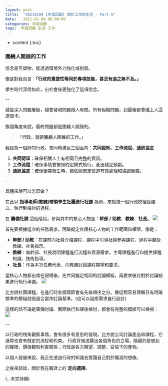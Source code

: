 ```yaml
---
layout: post
title:  "20210109 [年度回顧] 關於工作和生活 - Part 6"
date:   2021-01-09 00:00:00
categories: 年度回顧
tags:  年度回顧 生活 工作
---
```



* content
{:toc}


### 圍繞人開展的工作

信念是可塑物，能透過環境外力強化或削弱。

像是對我而言：**「行政的重要性等同於專項技能，甚至有過之無不及。」**

學生時代深信如此，出社會後更強化了這項信念。

--

越是深入問題層級，越會發現問題跟人有關。所有組織問題，到最後都會碰上人這道關卡。

換個角度來說，最終問題都是圍繞人開展的。

> **「行政，就是圍繞人開展的工作。」**

我認為一個好的行政，會同時滿足三個面向：**共同認知、工作流程、通訊協定**
1. **共同認知**：確保相關人士有相同且完整的資訊。
2. **工作流程**：確保事情會按照約定模式執行，產出穩定預期。
3. **通訊協定**：確保衝突發生時，能依照既定管道有效處理和協調衝突。

--

具體來說可以怎麼做？

在此以 **指導老師(教練)帶領學生社團進行社課** 為例，來檢視一個行政模組從建立、執行到檢討的過程。

在 **籌備社課** 這個階段，參與其中的核心人物是：**幹部 / 助教**、**教練**、**社長**。
![](https://i.imgur.com/MK2mzQV.jpg)

首先要根據這次的任務需求，明確擬定各個核心人物的工作範圍和權限，像是：
* **幹部 / 助教**：在課前向社員介紹課程、課程中引導社員參與課程，過程中聽從教練、社長指示。
* **教練**：向幹部、社長說明課程進行流程和資源需求，主導課程進行和提供課程知識、技術指導。
* **社長**：作為本次任務代表，向教練討論課程期望和要求。

當核心人物都出席在現場後，先共同擬定相同的討論模組，再要求彼此對於討論結果進行執行承諾。
![](https://i.imgur.com/brN0st0.jpg)

比方說社團課程，在進行時各個環節會有先後順序之分。像這類容易理解且有明確標準的模組就很適合當作討論基準。(也可以因應需求自行設計)

這樣的話不論是籌備討論、實際執行和課後檢討，都會有完整的模組可以檢視：
![](https://i.imgur.com/4PZpdRq.jpg)

--

以行政的視角觀察事情，會有很多有意思的發現。比方說公司討論產品和課程，它通常也會有既定的流程和約束。
行政背後透露出各個角色的立場，隱藏的是彼此的權限、價值觀和利害關係；行政是各方期望、調整、妥協下的產物。

以個人發展來說，我正在透過行政的知識去實踐自己對於職涯的想像。

之後來談談，關於我在職涯上的 **定向選擇**。

(...未完待續)
